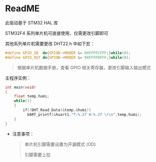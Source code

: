 # ReadME

此驱动基于 STM32 HAL 库

STM32F4 系列单片机可直接使用，仅需更改引脚即可

其他系列单片机需要更改 DHT22.h 中如下宏：

```c
#define GPIO_IN  do{GPIOB->MODER &= 0XFFFFCFFF;}while(0);
#define GPIO_OUT do{GPIOB->MODER &= 0XFFFFDFFF;}while(0);
```

> 根据单片机数据手册，查看 GPIO 相关寄存器，更改引脚输入输出模式



主程序实例：

```c
int main(void)
{
    float temp,humi;
    while(1)
    {
        if(!DHT_Read_Data(&temp,&humi))
          UART_printf(&huart1,"T:%.2f H:%.2f \r\n",temp,humi);
    }
}
```

* 注意事项：
  
  > 单片机引脚需要设置为开漏模式 (OD)
  > 
  > 引脚需要上拉
